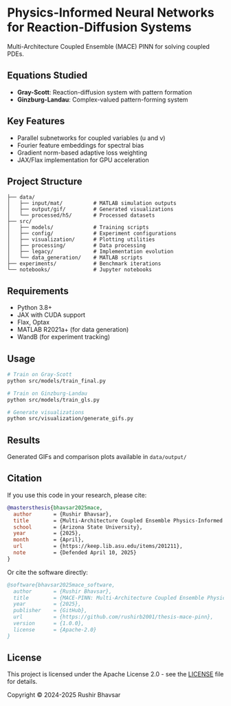 # Physics-Informed Neural Networks for Reaction-Diffusion Systems

Multi-Architecture Coupled Ensemble (MACE) PINN for solving coupled PDEs.

## Equations Studied
- **Gray-Scott**: Reaction-diffusion system with pattern formation
- **Ginzburg-Landau**: Complex-valued pattern-forming system

## Key Features
- Parallel subnetworks for coupled variables (u and v)
- Fourier feature embeddings for spectral bias
- Gradient norm-based adaptive loss weighting
- JAX/Flax implementation for GPU acceleration

## Project Structure
```
├── data/
│   ├── input/mat/          # MATLAB simulation outputs
│   ├── output/gif/         # Generated visualizations
│   └── processed/h5/       # Processed datasets
├── src/
│   ├── models/             # Training scripts
│   ├── config/             # Experiment configurations
│   ├── visualization/      # Plotting utilities
│   ├── processing/         # Data processing
│   ├── legacy/             # Implementation evolution
│   └── data_generation/    # MATLAB scripts
├── experiments/            # Benchmark iterations
└── notebooks/              # Jupyter notebooks
```

## Requirements
- Python 3.8+
- JAX with CUDA support
- Flax, Optax
- MATLAB R2021a+ (for data generation)
- WandB (for experiment tracking)

## Usage
```bash
# Train on Gray-Scott
python src/models/train_final.py

# Train on Ginzburg-Landau
python src/models/train_gls.py

# Generate visualizations
python src/visualization/generate_gifs.py
```

## Results
Generated GIFs and comparison plots available in `data/output/`

## Citation

If you use this code in your research, please cite:
```bibtex
@mastersthesis{bhavsar2025mace,
  author       = {Rushir Bhavsar},
  title        = {Multi-Architecture Coupled Ensemble Physics-Informed Neural Networks},
  school       = {Arizona State University},
  year         = {2025},
  month        = {April},
  url          = {https://keep.lib.asu.edu/items/201211},
  note         = {Defended April 10, 2025}
}
```

Or cite the software directly:
```bibtex
@software{bhavsar2025mace_software,
  author       = {Rushir Bhavsar},
  title        = {MACE-PINN: Multi-Architecture Coupled Ensemble Physics-Informed Neural Networks},
  year         = {2025},
  publisher    = {GitHub},
  url          = {https://github.com/rushirb2001/thesis-mace-pinn},
  version      = {1.0.0},
  license      = {Apache-2.0}
}
```

## License

This project is licensed under the Apache License 2.0 - see the [LICENSE](LICENSE) file for details.

Copyright © 2024-2025 Rushir Bhavsar
